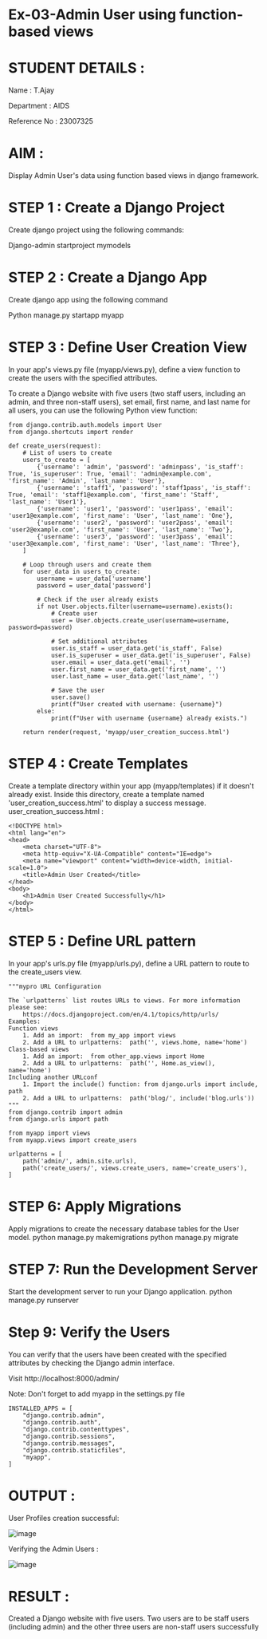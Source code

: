 # Ex-03-Admin User using function-based views
# STUDENT DETAILS :
Name : T.Ajay

Department : AIDS

Reference No : 23007325
# AIM : 
Display Admin User's data using function based views in django framework.
# STEP 1 : Create a Django Project
Create django project using the following commands:

Django-admin startproject mymodels

# STEP 2 : Create a Django App
Create django app using the following command

Python manage.py startapp myapp

# STEP 3 : Define User Creation View

In your app's views.py file (myapp/views.py), define a view function to create the users with the specified attributes.

To create a Django website with five users (two staff users, including an admin, and three non-staff users), set email, first name, and last name for all users, you can use the following Python view function:
```
from django.contrib.auth.models import User
from django.shortcuts import render

def create_users(request):
    # List of users to create
    users_to_create = [
        {'username': 'admin', 'password': 'adminpass', 'is_staff': True, 'is_superuser': True, 'email': 'admin@example.com', 'first_name': 'Admin', 'last_name': 'User'},
        {'username': 'staff1', 'password': 'staff1pass', 'is_staff': True, 'email': 'staff1@example.com', 'first_name': 'Staff', 'last_name': 'User1'},
        {'username': 'user1', 'password': 'user1pass', 'email': 'user1@example.com', 'first_name': 'User', 'last_name': 'One'},
        {'username': 'user2', 'password': 'user2pass', 'email': 'user2@example.com', 'first_name': 'User', 'last_name': 'Two'},
        {'username': 'user3', 'password': 'user3pass', 'email': 'user3@example.com', 'first_name': 'User', 'last_name': 'Three'},
    ]

    # Loop through users and create them
    for user_data in users_to_create:
        username = user_data['username']
        password = user_data['password']

        # Check if the user already exists
        if not User.objects.filter(username=username).exists():
            # Create user
            user = User.objects.create_user(username=username, password=password)

            # Set additional attributes
            user.is_staff = user_data.get('is_staff', False)
            user.is_superuser = user_data.get('is_superuser', False)
            user.email = user_data.get('email', '')
            user.first_name = user_data.get('first_name', '')
            user.last_name = user_data.get('last_name', '')

            # Save the user
            user.save()
            print(f"User created with username: {username}")
        else:
            print(f"User with username {username} already exists.")

    return render(request, 'myapp/user_creation_success.html')

```
# STEP 4 : Create Templates
Create a template directory within your app (myapp/templates) if it doesn't already exist. Inside this directory, create a template named 'user_creation_success.html' to display a success message.
user_creation_success.html : 
```
<!DOCTYPE html>
<html lang="en">
<head>
    <meta charset="UTF-8">
    <meta http-equiv="X-UA-Compatible" content="IE=edge">
    <meta name="viewport" content="width=device-width, initial-scale=1.0">
    <title>Admin User Created</title>
</head>
<body>
    <h1>Admin User Created Successfully</h1>
</body>
</html>
```

 # STEP 5 : Define URL pattern
 In your app's urls.py file (myapp/urls.py), define a URL pattern to route to the create_users view.
```
"""mypro URL Configuration

The `urlpatterns` list routes URLs to views. For more information please see:
    https://docs.djangoproject.com/en/4.1/topics/http/urls/
Examples:
Function views
    1. Add an import:  from my_app import views
    2. Add a URL to urlpatterns:  path('', views.home, name='home')
Class-based views
    1. Add an import:  from other_app.views import Home
    2. Add a URL to urlpatterns:  path('', Home.as_view(), name='home')
Including another URLconf
    1. Import the include() function: from django.urls import include, path
    2. Add a URL to urlpatterns:  path('blog/', include('blog.urls'))
"""
from django.contrib import admin
from django.urls import path

from myapp import views
from myapp.views import create_users

urlpatterns = [
    path('admin/', admin.site.urls),
    path('create_users/', views.create_users, name='create_users'),
]

```

# STEP 6: Apply Migrations
Apply migrations to create the necessary database tables for the User model.
python manage.py makemigrations
python manage.py migrate

# STEP 7: Run the Development Server
Start the development server to run your Django application.
python manage.py runserver

# Step 9: Verify the Users
You can verify that the users have been created with the specified attributes by checking the Django admin interface.

Visit http://localhost:8000/admin/ 


Note: Don't forget to add myapp in the settings.py file

```
INSTALLED_APPS = [
    "django.contrib.admin",
    "django.contrib.auth",
    "django.contrib.contenttypes",
    "django.contrib.sessions",
    "django.contrib.messages",
    "django.contrib.staticfiles",
    "myapp",
]
```
# OUTPUT : 
User Profiles creation successful:


![image](https://github.com/SANTHAN-2006/ODD2023-WT-Ex-04-Django-Models/assets/80164014/a0f7939e-0d34-467a-a75b-3f675e430d95)

Verifying the Admin Users :


![image](https://github.com/SANTHAN-2006/ODD2023-WT-Ex-04-Django-Models/assets/80164014/cc0723dc-23b5-42cd-ba94-96a882d7c79d)

# RESULT : 
Created a Django website with five users. Two users are to be staff users (including admin) and the other three users are non-staff users successfully

